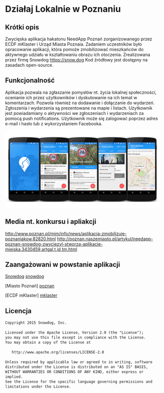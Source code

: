 Działaj Lokalnie w Poznaniu
===========================

Krótki opis
-----------

Zwycięska aplikacja hakatonu NeedApp Poznań zorganizowanego przez ECDF mKlaster i Urząd Miasta Poznaia. Zadaniem uczestników było opracowanie aplikacji, która pomoże zmobilizować mieszkańców do aktywnego udziału w kształtowaniu obrazu ich otoczenia. Zrealizowana przez firmę Snowdog https://snow.dog Kod źródłowy jest dostępny na zasadach open-source.

Funkcjonalność
--------------

Aplikacja pozwala na zgłaszanie pomysłów nt. życia lokalnej społeczności, ocenianie ich przez użytkowników i dyskutowanie na ich temat w komentarzach. 
Pozwola również na dodawanie i dołączanie do wydarzeń. 
Zgłoszenia i wydarzenia są prezentowane na mapie i listach.
Użytkownik jest powiadamiany o aktywności we zgłoszeniach i wydarzeniach za pomocą push notifications.
Użytkownik może się zalogować poprzez adres e-mail i hasło lub z wykorzystaniem Facebooka.

![](app_screens.jpg)

Media nt. konkursu i apliakcji
------------------------------

http://www.poznan.pl/mim/info/news/aplikacja-zmobilizuje-poznaniakow,82820.html
http://poznan.naszemiasto.pl/artykul/needapp-poznan-snowdog-zwyciezyl-stworza-aplikacje-miejska,3430459,artgal,t,id,tm.html


Zaangażowani w powstanie aplikacji
----------------------------------

[Snowdog] [snowdog]

[Miasto Poznań] [poznan]

[ECDF mKlaster] [mklaster]


Licencja
--------

    Copyright 2015 Snowdog, Inc.

    Licensed under the Apache License, Version 2.0 (the "License");
    you may not use this file except in compliance with the License.
    You may obtain a copy of the License at

       http://www.apache.org/licenses/LICENSE-2.0

    Unless required by applicable law or agreed to in writing, software
    distributed under the License is distributed on an "AS IS" BASIS,
    WITHOUT WARRANTIES OR CONDITIONS OF ANY KIND, either express or implied.
    See the License for the specific language governing permissions and
    limitations under the License.
    
[snowdog]: https://snow.dog
[poznan]: http://www.poznan.pl
[mklaster]: http://mklaster.pl
